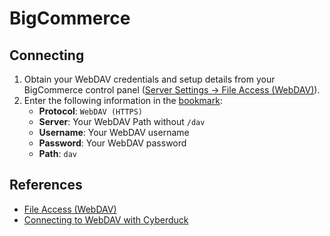 BigCommerce
====

## Connecting

1. Obtain your WebDAV credentials and setup details from your BigCommerce control panel ([Server Settings → File Access (WebDAV)](http://login.bigcommerce.com/deep-links/settings/file-access)).
2. Enter the following information in the [bookmark](../../cyberduck/bookmarks.md):
	- **Protocol**: `WebDAV (HTTPS)`
	- **Server**: Your WebDAV Path without `/dav`
	- **Username**: Your WebDAV username
	- **Password**: Your WebDAV password
	- **Path**: `dav`

## References

- [File Access (WebDAV)](https://support.bigcommerce.com/s/article/File-Access-WebDAV)
- [Connecting to WebDAV with Cyberduck](https://support.bigcommerce.com/s/article/File-Access-WebDAV#cyberduck)